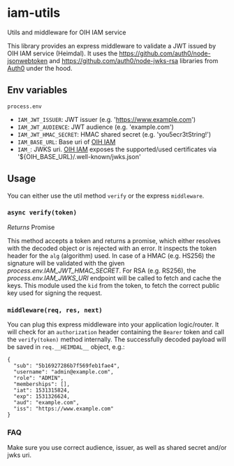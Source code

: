 # iam-utils
Utils and middleware for OIH IAM service

This library provides an express middleware to validate a JWT issued by OIH IAM service (Heimdal).
It uses the https://github.com/auth0/node-jsonwebtoken and https://github.com/auth0/node-jwks-rsa libraries from [Auth0](https://github.com/auth0) under the hood.


## Env variables

`process.env`
* `IAM_JWT_ISSUER`: JWT issuer (e.g. 'https://www.example.com')
* `IAM_JWT_AUDIENCE`: JWT audience (e.g. 'example.com')
* `IAM_JWT_HMAC_SECRET`: HMAC shared secret (e.g. 'you5ecr3tString!')
* `IAM_BASE_URL`: Base uri of [OIH IAM](https://github.com/openintegrationhub/openintegrationhub/tree/master/services/iam)
* `IAM_`: JWKS uri. [OIH IAM](https://github.com/openintegrationhub/openintegrationhub/tree/master/services/iam) exposes the supported/used certificates via '${OIH_BASE_URL}/.well-known/jwks.json'


## Usage

You can either use the util method `verify` or the express `middleware`.

### `async verify(token)`

*Returns* Promise

This method accepts a token and returns a promise, which either resolves with the decoded object or is rejected with an error.
It inspects the token header for the `alg` (algorithm) used. In case of a HMAC (e.g. HS256) the signature will be validated with the given *process.env.IAM_JWT_HMAC_SECRET*.
For RSA (e.g. RS256), the *process.env.IAM_JWKS_URI* endpoint will be called to fetch and cache the keys. This module used the `kid` from the token, to fetch the correct public key used for signing the request.


### `middleware(req, res, next)`

You can plug this express middleware into your application logic/router. It will check for an `authorization` header containing the `Bearer` token and call the `verify(token)` method internally.
The successfully decoded payload will be saved in `req.__HEIMDAL__` object, e.g.:

```
{
  "sub": "5b16927286b7f569feb1fae4",
  "username": "admin@example.com",
  "role": "ADMIN",
  "memberships": [],
  "iat": 1531315824,
  "exp": 1531326624,
  "aud": "example.com",
  "iss": "https://www.example.com"
}
```


### FAQ

Make sure you use correct audience, issuer, as well as shared secret and/or jwks uri.




